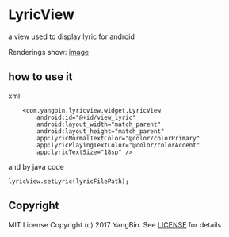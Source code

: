 # LyricView
a view used to display lyric for android

Renderings show:
[image](/image/Animation.gif)


## how to use it
xml
```
    <com.yangbin.lyricview.widget.LyricView
        android:id="@+id/view_lyric"
        android:layout_width="match_parent"
        android:layout_height="match_parent"
        app:lyricNormalTextColor="@color/colorPrimary"
        app:lyricPlayingTextColor="@color/colorAccent"
        app:lyricTextSize="18sp" />
```
and by java code
```
lyricView.setLyric(lyricFilePath);
```
## Copyright
MIT License Copyright (c) 2017 YangBin.
See [LICENSE](LICENSE.txt) for details

